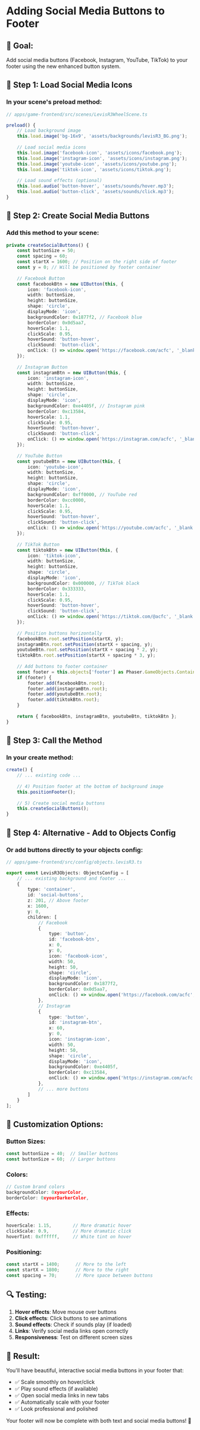 # Adding Social Media Buttons to Footer

## 🎯 **Goal:**
Add social media buttons (Facebook, Instagram, YouTube, TikTok) to your footer using the new enhanced button system.

## 🚀 **Step 1: Load Social Media Icons**

### **In your scene's preload method:**
```typescript
// apps/game-frontend/src/scenes/LevisR3WheelScene.ts

preload() {
    // Load background image
    this.load.image('bg-16x9', 'assets/backgrounds/levisR3_BG.png');
    
    // Load social media icons
    this.load.image('facebook-icon', 'assets/icons/facebook.png');
    this.load.image('instagram-icon', 'assets/icons/instagram.png');
    this.load.image('youtube-icon', 'assets/icons/youtube.png');
    this.load.image('tiktok-icon', 'assets/icons/tiktok.png');
    
    // Load sound effects (optional)
    this.load.audio('button-hover', 'assets/sounds/hover.mp3');
    this.load.audio('button-click', 'assets/sounds/click.mp3');
}
```

## 🎨 **Step 2: Create Social Media Buttons**

### **Add this method to your scene:**
```typescript
private createSocialButtons() {
    const buttonSize = 50;
    const spacing = 60;
    const startX = 1600; // Position on the right side of footer
    const y = 0; // Will be positioned by footer container
    
    // Facebook Button
    const facebookBtn = new UIButton(this, {
        icon: 'facebook-icon',
        width: buttonSize,
        height: buttonSize,
        shape: 'circle',
        displayMode: 'icon',
        backgroundColor: 0x1877f2, // Facebook blue
        borderColor: 0x0d5aa7,
        hoverScale: 1.1,
        clickScale: 0.95,
        hoverSound: 'button-hover',
        clickSound: 'button-click',
        onClick: () => window.open('https://facebook.com/acfc', '_blank')
    });
    
    // Instagram Button
    const instagramBtn = new UIButton(this, {
        icon: 'instagram-icon',
        width: buttonSize,
        height: buttonSize,
        shape: 'circle',
        displayMode: 'icon',
        backgroundColor: 0xe4405f, // Instagram pink
        borderColor: 0xc13584,
        hoverScale: 1.1,
        clickScale: 0.95,
        hoverSound: 'button-hover',
        clickSound: 'button-click',
        onClick: () => window.open('https://instagram.com/acfc', '_blank')
    });
    
    // YouTube Button
    const youtubeBtn = new UIButton(this, {
        icon: 'youtube-icon',
        width: buttonSize,
        height: buttonSize,
        shape: 'circle',
        displayMode: 'icon',
        backgroundColor: 0xff0000, // YouTube red
        borderColor: 0xcc0000,
        hoverScale: 1.1,
        clickScale: 0.95,
        hoverSound: 'button-hover',
        clickSound: 'button-click',
        onClick: () => window.open('https://youtube.com/acfc', '_blank')
    });
    
    // TikTok Button
    const tiktokBtn = new UIButton(this, {
        icon: 'tiktok-icon',
        width: buttonSize,
        height: buttonSize,
        shape: 'circle',
        displayMode: 'icon',
        backgroundColor: 0x000000, // TikTok black
        borderColor: 0x333333,
        hoverScale: 1.1,
        clickScale: 0.95,
        hoverSound: 'button-hover',
        clickSound: 'button-click',
        onClick: () => window.open('https://tiktok.com/@acfc', '_blank')
    });
    
    // Position buttons horizontally
    facebookBtn.root.setPosition(startX, y);
    instagramBtn.root.setPosition(startX + spacing, y);
    youtubeBtn.root.setPosition(startX + spacing * 2, y);
    tiktokBtn.root.setPosition(startX + spacing * 3, y);
    
    // Add buttons to footer container
    const footer = this.objects['footer'] as Phaser.GameObjects.Container;
    if (footer) {
        footer.add(facebookBtn.root);
        footer.add(instagramBtn.root);
        footer.add(youtubeBtn.root);
        footer.add(tiktokBtn.root);
    }
    
    return { facebookBtn, instagramBtn, youtubeBtn, tiktokBtn };
}
```

## 🔧 **Step 3: Call the Method**

### **In your create method:**
```typescript
create() {
    // ... existing code ...
    
    // 4) Position footer at the bottom of background image
    this.positionFooter();
    
    // 5) Create social media buttons
    this.createSocialButtons();
}
```

## 🎯 **Step 4: Alternative - Add to Objects Config**

### **Or add buttons directly to your objects config:**
```typescript
// apps/game-frontend/src/config/objects.levisR3.ts

export const LevisR3Objects: ObjectsConfig = [
    // ... existing background and footer ...
    {
        type: 'container',
        id: 'social-buttons',
        z: 201, // Above footer
        x: 1600,
        y: 0,
        children: [
            // Facebook
            {
                type: 'button',
                id: 'facebook-btn',
                x: 0,
                y: 0,
                icon: 'facebook-icon',
                width: 50,
                height: 50,
                shape: 'circle',
                displayMode: 'icon',
                backgroundColor: 0x1877f2,
                borderColor: 0x0d5aa7,
                onClick: () => window.open('https://facebook.com/acfc', '_blank')
            },
            // Instagram
            {
                type: 'button',
                id: 'instagram-btn',
                x: 60,
                y: 0,
                icon: 'instagram-icon',
                width: 50,
                height: 50,
                shape: 'circle',
                displayMode: 'icon',
                backgroundColor: 0xe4405f,
                borderColor: 0xc13584,
                onClick: () => window.open('https://instagram.com/acfc', '_blank')
            },
            // ... more buttons
        ]
    }
];
```

## 🎨 **Customization Options:**

### **Button Sizes:**
```typescript
const buttonSize = 40;  // Smaller buttons
const buttonSize = 60;  // Larger buttons
```

### **Colors:**
```typescript
// Custom brand colors
backgroundColor: 0xyourColor,
borderColor: 0xyourDarkerColor,
```

### **Effects:**
```typescript
hoverScale: 1.15,        // More dramatic hover
clickScale: 0.9,         // More dramatic click
hoverTint: 0xffffff,     // White tint on hover
```

### **Positioning:**
```typescript
const startX = 1400;      // More to the left
const startX = 1800;      // More to the right
const spacing = 70;       // More space between buttons
```

## 🔍 **Testing:**

1. **Hover effects**: Move mouse over buttons
2. **Click effects**: Click buttons to see animations
3. **Sound effects**: Check if sounds play (if loaded)
4. **Links**: Verify social media links open correctly
5. **Responsiveness**: Test on different screen sizes

## 🎯 **Result:**

You'll have beautiful, interactive social media buttons in your footer that:
- ✅ Scale smoothly on hover/click
- ✅ Play sound effects (if available)
- ✅ Open social media links in new tabs
- ✅ Automatically scale with your footer
- ✅ Look professional and polished

Your footer will now be complete with both text and social media buttons! 🎉
